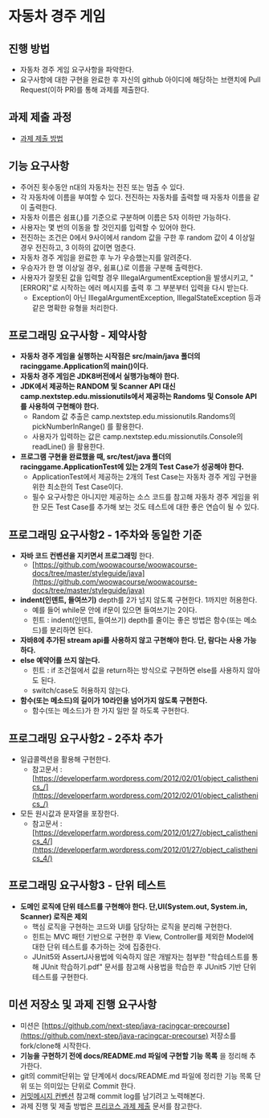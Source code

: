 # 자동차 경주 게임
## 진행 방법
* 자동차 경주 게임 요구사항을 파악한다.
* 요구사항에 대한 구현을 완료한 후 자신의 github 아이디에 해당하는 브랜치에 Pull Request(이하 PR)를 통해 과제를 제출한다.

## 과제 제출 과정
* [과제 제출 방법](https://github.com/next-step/nextstep-docs/tree/master/precourse)

## 기능 요구사항
- 주어진 횟수동안 n대의 자동차는 전진 또는 멈출 수 있다.
- 각 자동차에 이름을 부여할 수 있다. 전진하는 자동차를 출력할 때 자동차 이름을 같이 출력한다.
- 자동차 이름은 쉼표(,)를 기준으로 구분하며 이름은 5자 이하만 가능하다.
- 사용자는 몇 번의 이동을 할 것인지를 입력할 수 있어야 한다.
- 전진하는 조건은 0에서 9사이에서 random 값을 구한 후 random 값이 4 이상일 경우 전진하고, 3 이하의 값이면 멈춘다.
- 자동차 경주 게임을 완료한 후 누가 우승했는지를 알려준다.
- 우승자가 한 명 이상일 경우, 쉼표(,)로 이름을 구분해 출력한다.
- 사용자가 잘못된 값을 입력할 경우 IllegalArgumentException을 발생시키고, "\[ERROR\]"로 시작하는 에러 메시지를 출력 후 그 부분부터 입력을 다시 받는다.
  - Exception이 아닌 IllegalArgumentException, IllegalStateException 등과 같은 명확한 유형을 처리한다.

## 프로그래밍 요구사항 - 제약사항
- **자동차 경주 게임을 실행하는 시작점은 src/main/java 폴더의 racinggame.Application의 main()이다.**
- **자동차 경주 게임은 JDK8버전에서 실행가능해야 한다.**
- **JDK에서 제공하는 RANDOM 및 Scanner API 대신 camp.nextstep.edu.missionutils에서 제공하는 Randoms 및 Console API를 사용하여 구현해야 한다.**
    - Random 값 추출은 camp.nextstep.edu.missionutils.Randoms의 pickNumberInRange() 를 활용한다.
    - 사용자가 입력하는 값은 camp.nextstep.edu.missionutils.Console의 readLine() 을 활용한다.
- **프로그램 구현을 완료했을 때, src/test/java 폴더의 racinggame.ApplicationTest에 있는 2개의 Test Case가 성공해야 한다.**
    - ApplicationTest에서 제공하는 2개의 Test Case는 자동차 경주 게임 구현을 위한 최소한의 Test Case이다.
    - 필수 요구사항은 아니지만 제공하는 소스 코드를 참고해 자동차 경주 게임을 위한 모든 Test Case를 추가해 보는 것도 테스트에 대한 좋은 연습이 될 수 있다.

## 프로그래밍 요구사항2 - 1주차와 동일한 기준

- **자바 코드 컨벤션을 지키면서 프로그래밍** 한다.
    - [https://github.com/woowacourse/woowacourse-docs/tree/master/styleguide/java](https://github.com/woowacourse/woowacourse-docs/tree/master/styleguide/java)
- **indent(인덴트, 들여쓰기)** depth를 2가 넘지 않도록 구현한다. 1까지만 허용한다.
    - 예를 들어 while문 안에 if문이 있으면 들여쓰기는 2이다.
    - 힌트 : indent(인덴트, 들여쓰기) depth를 줄이는 좋은 방법은 함수(또는 메소드)를 분리하면 된다.
- **자바8에 추가된 stream api를 사용하지 않고 구현해야 한다. 단, 람다는 사용 가능하다.**
- **else 예약어를 쓰지 않는다.**
    - 힌트 : if 조건절에서 값을 return하는 방식으로 구현하면 else를 사용하지 않아도 된다.
    - switch/case도 허용하지 않는다.
- **함수(또는 메소드)의 길이가 10라인을 넘어가지 않도록 구현한다.**
    - 함수(또는 메소드)가 한 가지 일만 잘 하도록 구현한다.

## 프로그래밍 요구사항2 - 2주차 추가
- 일급콜렉션을 활용해 구현한다.
  - 참고문서 : [https://developerfarm.wordpress.com/2012/02/01/object_calisthenics_/](https://developerfarm.wordpress.com/2012/02/01/object_calisthenics_/)
- 모든 원시값과 문자열을 포장한다.
  - 참고문서 : [https://developerfarm.wordpress.com/2012/01/27/object_calisthenics_4/](https://developerfarm.wordpress.com/2012/01/27/object_calisthenics_4/)

## 프로그래밍 요구사항3 - 단위 테스트
- **도메인 로직에 단위 테스트를 구현해야 한다. 단,UI(System.out, System.in, Scanner) 로직은 제외**
    - 핵심 로직을 구현하는 코드와 UI를 담당하는 로직을 분리해 구현한다.
    - 힌트는 MVC 패턴 기반으로 구현한 후 View, Controller를 제외한 Model에 대한 단위 테스트를 추가하는 것에 집중한다.
    - JUnit5와 AssertJ사용법에 익숙하지 않은 개발자는 첨부한 "학습테스트를 통해 JUnit 학습하기.pdf" 문서를 참고해 사용법을 학습한 후 JUnit5 기반 단위 테스트를 구현한다.

## 미션 저장소 및 과제 진행 요구사항

- 미션은 [https://github.com/next-step/java-racingcar-precourse](https://github.com/next-step/java-racingcar-precourse) 저장소를
  fork/clone해 시작한다.
- **기능을 구현하기 전에 docs/README.md 파일에 구현할 기능 목록** 을 정리해 추가한다.
- git의 commit단위는 앞 단계에서 docs/README.md 파일에 정리한 기능 목록 단위 또는 의미있는 단위로 Commit 한다.
- [커밋메시지 컨벤션](https://gist.github.com/stephenparish/9941e89d80e2bc58a153) 참고해 commit log를 남기려고 노력해본다.
- 과제 진행 및 제출 방법은 [프리코스 과제 제출](https://github.com/next-step/nextstep-docs/tree/master/precourse) 문서를 참고한다.
